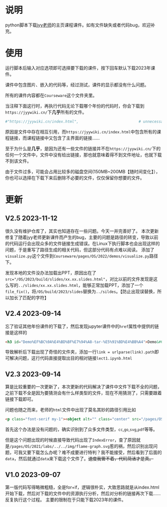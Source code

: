# 说明
python脚本下载[jyy老师](https://jyywiki.cn/)的主页课程课件。如有文件缺失或者代码bug，欢迎补充。

# 使用

运行脚本后输入对应选项即可选择要下载的课件，按下回车默认下载2023年课件。

课件中包含图片、嵌入的代码等，经过测试，课件的显示都没有什么问题。

所有的课件内容都在`Courseware`这个文件夹里。

当注释下面这行时，再执行代码无论下载哪个年份的代码时，你会下载到`https://jyywiki.cn/`下**几乎**所有的文件。
```python
#"https://jyywiki.cn/index.html",                           # unnecessary
```
原因是文件中存在相互引用，而`https://jyywiki.cn/index.html`中包含所有的课程链接，而课程链接中又包含了主界面的链接……

至于为什么是**几乎**，是因为还有一些文件的链接并不在`https://jyywiki.cn/`下的任何一个文件中，文件中没有给出链接，那也就意味着得不到文件地址，也就下载不到该文件。

由于文件过多，可能会占用比较多的磁盘空间(150MB~200MB【随时间变化】），你也可以选择在下载下来后删除不必要的文件，仅仅保留你想要的文件。


# 更新
## V2.5 2023-11-12
很久没有维护仓库了，其实也知道存在一些问题。今天一并完善好了。
本次更新修复了随着jyy老师更新课件而产生的bug，主要的问题是路径的转变，导致以前的代码运行会出现众多的文件链接生成错误。在Linux下执行脚本也会出现这样的问题，于是重写了路径生成的相关代码，但这部分代码有点难以阅读。
添加了`visualize.py`这个文件到`Courseware/pages/OS/2022/demos/visualize.py`路径下。

发现本地的文件没办法加载出PPT，原因出在了`src="/OS/2023/build/slides/xx.xx.slides.html"`，对比以前的文件发现是这么写的`../slides/xx.xx.slides.html`，能够正常加载PPT，添加了一个`file_fix()`，将`/OS/build/2023/slides`替换为`../sildes`。【防止出现误替换，所以加长了匹配的字符】

## V2.4 2023-09-14
忘了验证其他年份课件的下载了，然后发现jupyter课件中的`href`属性中提供的链接是这样的
```html
<h3 id="Demo%EF%BC%9A%E4%BD%BF%E7%94%A8-tar-%E5%91%BD%E4%BB%A4">Demo&#65306;&#20351;&#29992; tar &#21629;&#20196;<a class="anchor-link" href="lect1.ipynb.html#Demo%EF%BC%9A%E4%BD%BF%E7%94%A8-tar-%E5%91%BD%E4%BB%A4">&#182;</a>
```
导致解析后下载出现了奇怪的文件夹，添加一行`link = urlparse(link).path`即可解决问题，这行代码直接提取出目的相对链接`lect1.ipynb.html`

## V2.3 2023-09-14
算是比较重要的一次更新了，本次更新的代码解决了课件中文件下载不全的问题，之前下载不全是因为要猜测会有什么样类型的文件，现在不用猜测了，只需要跟着链接下载即可。

问题也随之而来，老师的`html`文件中出现了莫名其妙的路径引用比如
```html
<p class="font-serif my-1"><object alt="" class="center" src="/pages/OS/2021/labs/../../img/flame-graph.svg" width="500px" data="../../../pages/OS/img/flame-graph.svg"></object></p>
```
首先这个办法是没有问题的，确实识别到了众多文件类型，`cc`,`go`,`svg`,`pdf`等等。

但是这个问题出现的时候直接导致代码出现了`IndexError`，查了原因就是`/pages/OS/2021/labs/../../img/flame-graph.svg`惹的祸，然后识别出现问题，可我又要下载怎么办呢？难不成要进行特判？我不能接受，然后看到了后面的`data`，然后就通过`data`来下载这个文件了。~~速度我管不着，代码简洁才是真。~~


## V1.0 2023-09-07
第一版代码写得略微粗糙，全是for+if，逻辑很朴实，大致思路就是从index.html开始下载，然后对下载的文件中的资源执行分析，然后对分析的链接再次下载......反复执行这个过程。
主要的限制在于只能下载2023年的课件。
